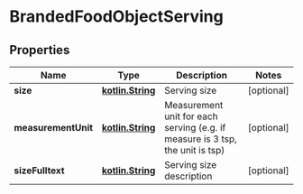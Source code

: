 # BrandedFoodObjectServing

## Properties
Name | Type | Description | Notes
------------ | ------------- | ------------- | -------------
**size** | [**kotlin.String**](.md) | Serving size |  [optional]
**measurementUnit** | [**kotlin.String**](.md) | Measurement unit for each serving (e.g. if measure is 3 tsp, the unit is tsp) |  [optional]
**sizeFulltext** | [**kotlin.String**](.md) | Serving size description |  [optional]
